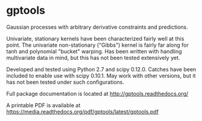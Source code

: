 gptools
=======

Gaussian processes with arbitrary derivative constraints and predictions.

Univariate, stationary kernels have been characterized fairly well at this point. The univariate non-stationary ("Gibbs") kernel is fairly far along for tanh and polynomial "bucket" warping. Has been written with handling multivariate data in mind, but this has not been tested extensively yet.

Developed and tested using Python 2.7 and scipy 0.12.0. Catches have been included to enable use with scipy 0.10.1. May work with other versions, but it has not been tested under such configurations.

Full package documentation is located at http://gptools.readthedocs.org/

A printable PDF is available at https://media.readthedocs.org/pdf/gptools/latest/gptools.pdf